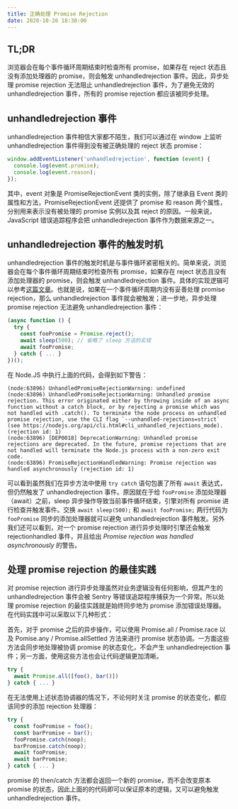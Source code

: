 ```yaml
---
title: 正确处理 Promise Rejection
date: 2020-10-26 18:30:00
---
```


## TL;DR

浏览器会在每个事件循环周期结束时检查所有 promise，如果存在 reject 状态且没有添加处理器的 promise，则会触发 unhandledrejection 事件。因此，异步处理 promise rejection 无法阻止 unhandledrejection 事件，为了避免无效的 unhandledrejection 事件，所有的 promise rejection 都应该被同步处理。

## unhandledrejection 事件

unhandledrejection 事件相信大家都不陌生，我们可以通过在 window 上监听 unhandledrejection 事件得到没有被正确处理的 reject 状态 promise：

```js
window.addEventListener('unhandledrejection', function (event) {
  console.log(event.promise);
  console.log(event.reason);
});
```

其中，event 对象是 PromiseRejectionEvent 类的实例，除了继承自 Event 类的属性和方法，PromiseRejectionEvent 还提供了 promise 和 reason 两个属性，分别用来表示没有被处理的 promise 实例以及其 reject 的原因。一般来说，JavaScript 错误追踪程序会把 unhandledrejection 事件作为数据来源之一。

## unhandledrejection 事件的触发时机

unhandledrejection 事件的触发时机是与事件循环紧密相关的。简单来说，浏览器会在每个事件循环周期结束时检查所有 promise，如果存在 reject 状态且没有添加处理器的 promise，则会触发 unhandledrejection 事件。具体的实现逻辑可以参考[这篇文章](https://zhuanlan.zhihu.com/p/62210238)。也就是说，如果在一个事件循环周期内没有妥善处理 promise rejection，那么 unhandledrejection 事件就会被触发；进一步地，异步处理 promise rejection 无法避免 unhandledrejection 事件：

```js
(async function () {
  try {
    const fooPromise = Promise.reject();
    await sleep(500); // 省略了 sleep 方法的实现
    await fooPromise;
  } catch { ... }
})();
```

在 Node.JS 中执行上面的代码，会得到如下警告：

```
(node:63896) UnhandledPromiseRejectionWarning: undefined
(node:63896) UnhandledPromiseRejectionWarning: Unhandled promise rejection. This error originated either by throwing inside of an async function without a catch block, or by rejecting a promise which was not handled with .catch(). To terminate the node process on unhandled promise rejection, use the CLI flag `--unhandled-rejections=strict` (see https://nodejs.org/api/cli.html#cli_unhandled_rejections_mode). (rejection id: 1)
(node:63896) [DEP0018] DeprecationWarning: Unhandled promise rejections are deprecated. In the future, promise rejections that are not handled will terminate the Node.js process with a non-zero exit code.
(node:63896) PromiseRejectionHandledWarning: Promise rejection was handled asynchronously (rejection id: 1)
```

可以看到虽然我们在异步方法中使用 `try catch` 语句包裹了所有 `await` 表达式，但仍然触发了 unhandledrejection 事件。原因就在于给 `fooPromise` 添加处理器（await）之前，sleep 异步操作导致当前事件循环结束，引擎对所有 promise 进行检查并触发事件。交换 `await sleep(500);` 和  `await fooPromise;` 两行代码为 `fooPromise` 同步的添加处理器就可以避免 unhandledrejection 事件触发。另外我们还可以看到，对一个 promise rejection 进行异步处理时引擎还会触发 rejectionhandled 事件，并且给出 *Promise rejection was handled asynchronously* 的警告。

## 处理 promise rejection 的最佳实践

对 promise rejection 进行异步处理虽然对业务逻辑没有任何影响，但其产生的 unhandledrejection 事件会被 Sentry 等错误追踪程序捕获为一个异常。所以处理 promise rejection 的最佳实践就是始终同步地为 promise 添加错误处理器。在代码实践中可以采取以下几种形式：

首先，对于 promise 之后的异步操作，可以使用 Promise.all / Promise.race 以及 Pomise.any / Promise.allSettled 方法来进行 promise 状态协调。一方面这些方法会同步地处理被协调 promise 的状态变化，不会产生 unhandledrejection 事件；另一方面，使用这些方法也会让代码逻辑更加清晰。

```js
try {
  await Promise.all([foo(), bar()])
} catch { ... }
```

在无法使用上述状态协调器的情况下，不论何时关注 promise 的状态变化，都应该同步的添加 rejection 处理器：

```js
try {
  const fooPromise = foo();
  const barPromise = bar();
  fooPromise.catch(noop);
  barPromise.catch(noop);
  await fooPromise;
  await barPromise;
} catch { ... }
```

promise 的 then/catch 方法都会返回一个新的 promise，而不会改变原本 promise 的状态，因此上面的的代码即可以保证原本的逻辑，又可以避免触发 unhandledrejection 事件。
